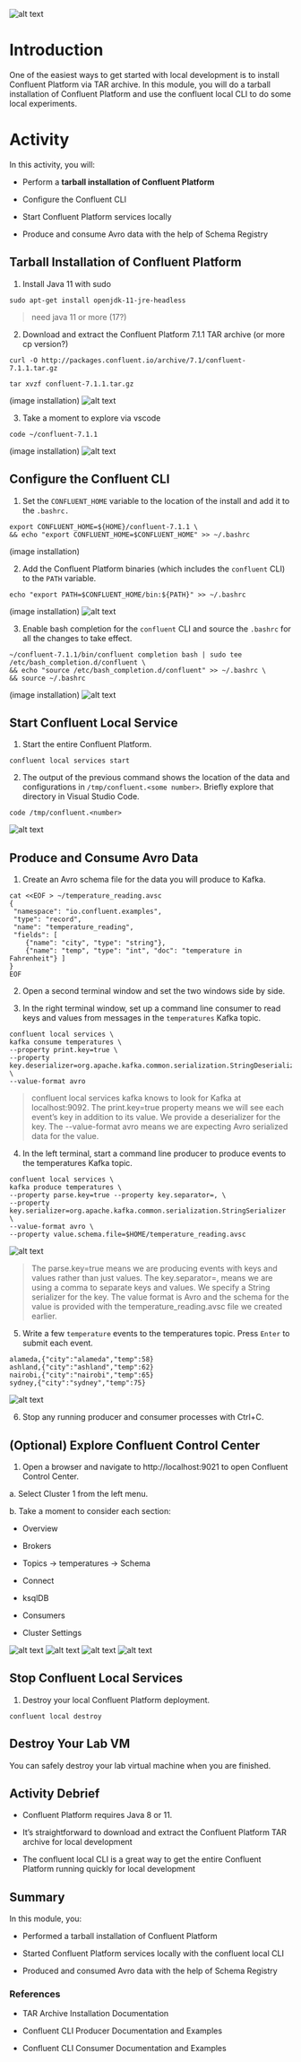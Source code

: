 ![alt text](?raw=true)
# Introduction

One of the easiest ways to get started with local development is to install Confluent Platform via TAR archive. In this module, you will do a tarball installation of Confluent Platform and use the confluent local CLI to do some local experiments.

# Activity
In this activity, you will:

* Perform a **tarball installation of Confluent Platform**

* Configure the Confluent CLI

* Start Confluent Platform services locally

* Produce and consume Avro data with the help of Schema Registry

## Tarball Installation of Confluent Platform

1. Install Java 11 with sudo
```
sudo apt-get install openjdk-11-jre-headless
```

> need java 11 or more (17?)

2. Download and extract the Confluent Platform 7.1.1 TAR archive (or more cp version?)
```
curl -O http://packages.confluent.io/archive/7.1/confluent-7.1.1.tar.gz
```
```
tar xvzf confluent-7.1.1.tar.gz
```
(image installation)
![alt text](https://github.com/DitoIhkam/Administrator_Learn_Path/blob/main/3.%20Install%20Confluent%20Platform/img/1.png?raw=true)

3. Take a moment to explore via vscode
```
code ~/confluent-7.1.1
```
(image installation)
![alt text](https://github.com/DitoIhkam/Administrator_Learn_Path/blob/main/3.%20Install%20Confluent%20Platform/img/2.png?raw=true)
## Configure the Confluent CLI

1. Set the `CONFLUENT_HOME` variable to the location of the install and add it to the `.bashrc.`
```
export CONFLUENT_HOME=${HOME}/confluent-7.1.1 \
&& echo "export CONFLUENT_HOME=$CONFLUENT_HOME" >> ~/.bashrc
```
(image installation)

2. Add the Confluent Platform binaries (which includes the `confluent` CLI) to the `PATH` variable.
```
echo "export PATH=$CONFLUENT_HOME/bin:${PATH}" >> ~/.bashrc
```
(image installation)
![alt text](https://github.com/DitoIhkam/Administrator_Learn_Path/blob/main/3.%20Install%20Confluent%20Platform/img/3.png?raw=true)

3. Enable bash completion for the `confluent` CLI and source the `.bashrc` for all the changes to take effect.
```
~/confluent-7.1.1/bin/confluent completion bash | sudo tee /etc/bash_completion.d/confluent \
&& echo "source /etc/bash_completion.d/confluent" >> ~/.bashrc \
&& source ~/.bashrc
```

(image installation)
![alt text](https://github.com/DitoIhkam/Administrator_Learn_Path/blob/main/3.%20Install%20Confluent%20Platform/img/4.png?raw=true)

## Start Confluent Local Service

1. Start the entire Confluent Platform.
```
confluent local services start
```

2. The output of the previous command shows the location of the data and configurations in `/tmp/confluent.<some number>`. Briefly explore that directory in Visual Studio Code.
```
code /tmp/confluent.<number>
```
![alt text](https://github.com/DitoIhkam/Administrator_Learn_Path/blob/main/3.%20Install%20Confluent%20Platform/img/5.png?raw=true)

## Produce and Consume Avro Data

1. Create an Avro schema file for the data you will produce to Kafka.
```
cat <<EOF > ~/temperature_reading.avsc
{
 "namespace": "io.confluent.examples",
 "type": "record",
 "name": "temperature_reading",
 "fields": [
    {"name": "city", "type": "string"},
    {"name": "temp", "type": "int", "doc": "temperature in Fahrenheit"} ]
}
EOF
```

2. Open a second terminal window and set the two windows side by side.

3. In the right terminal window, set up a command line consumer to read keys and values from messages in the `temperatures` Kafka topic.

```
confluent local services \
kafka consume temperatures \
--property print.key=true \
--property key.deserializer=org.apache.kafka.common.serialization.StringDeserializer \
--value-format avro
```


> confluent local services kafka knows to look for Kafka at localhost:9092. The print.key=true property means we will see each event’s key in addition to its value. We provide a deserializer for the key. The --value-format avro means we are expecting Avro serialized data for the value.

4. In the left terminal, start a command line producer to produce events to the temperatures Kafka topic.

```
confluent local services \
kafka produce temperatures \
--property parse.key=true --property key.separator=, \
--property key.serializer=org.apache.kafka.common.serialization.StringSerializer \
--value-format avro \
--property value.schema.file=$HOME/temperature_reading.avsc
```
![alt text](https://github.com/DitoIhkam/Administrator_Learn_Path/blob/main/3.%20Install%20Confluent%20Platform/img/6.1.png?raw=true)

>The parse.key=true means we are producing events with keys and values rather than just values. The key.separator=, means we are using a comma to separate keys and values. We specify a String serializer for the key. The value format is Avro and the schema for the value is provided with the temperature_reading.avsc file we created earlier.

5. Write a few `temperature` events to the temperatures topic. Press `Enter` to submit each event.
```
alameda,{"city":"alameda","temp":58}
ashland,{"city":"ashland","temp":62}
nairobi,{"city":"nairobi","temp":65}
sydney,{"city":"sydney","temp":75}
```

![alt text](https://github.com/DitoIhkam/Administrator_Learn_Path/blob/main/3.%20Install%20Confluent%20Platform/img/6.2.png?raw=true)

6. Stop any running producer and consumer processes with Ctrl+C.

## (Optional) Explore Confluent Control Center
1. Open a browser and navigate to http://localhost:9021 to open Confluent Control Center.

a. Select Cluster 1 from the left menu.

b. Take a moment to consider each section:

* Overview

* Brokers

* Topics → temperatures → Schema

* Connect

* ksqlDB

* Consumers

* Cluster Settings

![alt text](https://github.com/DitoIhkam/Administrator_Learn_Path/blob/main/3.%20Install%20Confluent%20Platform/img/7.png?raw=true)
![alt text](https://github.com/DitoIhkam/Administrator_Learn_Path/blob/main/3.%20Install%20Confluent%20Platform/img/7.1.png?raw=true)
![alt text](https://github.com/DitoIhkam/Administrator_Learn_Path/blob/main/3.%20Install%20Confluent%20Platform/img/7.2.png?raw=true)
![alt text](https://github.com/DitoIhkam/Administrator_Learn_Path/blob/main/3.%20Install%20Confluent%20Platform/img/7.3.png?raw=true)

## Stop Confluent Local Services
1. Destroy your local Confluent Platform deployment.

```
confluent local destroy
```
## Destroy Your Lab VM
You can safely destroy your lab virtual machine when you are finished.

## Activity Debrief
* Confluent Platform requires Java 8 or 11.

* It’s straightforward to download and extract the Confluent Platform TAR archive for local development

* The confluent local CLI is a great way to get the entire Confluent Platform running quickly for local development

## Summary
In this module, you:

* Performed a tarball installation of Confluent Platform

* Started Confluent Platform services locally with the confluent local CLI

* Produced and consumed Avro data with the help of Schema Registry

### References
* TAR Archive Installation Documentation

* Confluent CLI Producer Documentation and Examples

* Confluent CLI Consumer Documentation and Examples
